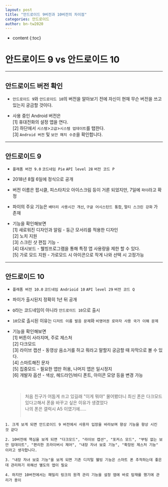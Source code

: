 ```yaml
---
layout: post
title: "안드로이드 9버전과 10버전의 차이점"
categories: 안드로이드
author: bn-tw2020
---
```

* content
{:toc}

# 안드로이드 9 vs 안드로이드 10





---

## 안드로이드 버전 확인

-   `안드로이드 9`와 `안드로이드 10`의 버전을 알아보기 전에 자신이 현재 무슨 버전을 쓰고 있는지 궁금할 것이다.

-   사용 중인 Android 버전은<br/>
    [1] 휴대전화의 설정 앱을 연다.<br/>
    [2] 하단에서 `시스템`>`고급`>`시스템 업데이트`를 탭한다.<br/>
    [3] `Android 버전` 및 `보안 패치 수준`을 확인합니다.

---

## 안드로이드 9

-   `플래폼 버전 9.0` `코드네임 Pie` `API level 28` `버전 코드 P`

-   2018년 8월 6일에 정식으로 공개

-   버전 이름은 팝시클, 피스타치오 아이스크림 등이 거론 되었지만, 7일에 `파이`라고 확정

-   파이의 주요 기능은 `배터리 사용시간 개선`, `구글 어시스턴드 통합`, `멀티 스크린 강화` 가 존재

-   기능을 확인해보면<br/>
    [1] 새로워진 디자인과 알림 - 둥근 모서리를 적용한 디자인<br/>
    [2] 노치 지원<br/>
    [3] 스크린 샷 편집 기능 - <br/>
    [4] 대시보드 - 웰빙프로그램을 통해 특정 앱 사용량을 제한 할 수 있다.<br/>
    [5] 가로 모드 지원 - 가로모드 시 아이콘으로 작게 나와 선택 시 고정가능<br/>

---

## 안드로이드 10

-   `플래폼 버전 10.0` `코드네임 Andrioid 10` `API level 29` `버전 코드 Q`

-   파이가 출시된지 정확히 1년 뒤 공개

-   `Q`라는 코드네임이 아니라 `안드로이드 10`으로 출시

-   `10`으로 출시된 이유는 `디저트 이름 발음 문제`와 `비영어권 로마자 사용 국가 이해 문제`

-   기능을 확인해보면<br/>
    [1] 버튼이 사라지며, 주로 제스처<br/>
    [2] 다크모드<br/>
    [3] 라이브 캡션 - 동영상 음소거를 하고 뭐라고 말할지 궁금할 때 자막으로 볼 수 있다.<br/>
    [4] 스마트해진 문자<br/>
    [5] 집중모드 - 필요한 앱만 허용, 나머지 앱은 일시정지<br/>
    [6] 개발자 옵션 - 색상, 헤드라인/바디 폰트, 아이콘 모양 등을 변경 가능<br/>
    <br/><br/>
    > 처음 친구가 어둡게 쓰고 있길래 "이게 뭐야" 물어봤더니 최신 폰은 다크모드 있다고해서 폰을 바꾸고 싶은 이유가 생겼었다<br>
    > 나의 폰은 갤럭시 A5 이였기에.....
    > <br/><br/>

```
1. 크게 보게 되면 안드로이드 9 버전에서 사용자 입장을 바라보며 향상 기능을 향상 시킨 것 같다

2. 10버전에 핵심을 보게 되면 "다크모드", "라이브 캡션", "포커스 모드", "부팅 없는 보안 업데이트", "편리한 프라이버시 제어", "내장 자녀 보호 기능", "확장된 제스처 기능" 이라고 생각합니다.

3. "내장 자녀 보호 기능"을 보게 되면 기존 디지털 웰빙 기능은 스마트 폰 추적하는데 좋은데 관리하기 위해선 별도의 앱이 필요

4. 하지만 10버전에서는 패밀리 링크의 원격 관리 기능을 설정 앱에 바로 탑재를 했기에 관리가 용이

```
